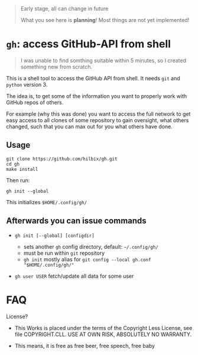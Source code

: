 > Early stage, all can change in future
>
> What you see here is **planning**!
> Most things are not yet implemented!

# `gh`: access GitHub-API from shell

> I was unable to find somthing suitable within 5 minutes,
> so I created something new from scratch.

This is a shell tool to access the GitHub API from shell.
It needs `git` and `python` version 3.

The idea is, to get some of the information you want
to properly work with GitHub repos of others.

For example (why this was done) you want to access the
full network to get easy access to all clones of some
repository to gain oversight, what others changed,
such that you can max out for you what others have done.

## Usage

	git clone https://github.com/hilbix/gh.git
	cd gh
	make install

Then run:

	gh init --global

This initializes `$HOME/.config/gh/`


## Afterwards you can issue commands

- `gh init [--global] [configdir]`
   - sets another `gh` config directory, default: `~/.config/gh/`
   - must be run within `git` repository
   - `gh init` mostly alias for `git config --local gh.conf "$HOME/.config/gh/"`

- `gh user USER` fetch/update all data for some user


# FAQ

License?

- This Works is placed under the terms of the Copyright Less License,
  see file COPYRIGHT.CLL.  USE AT OWN RISK, ABSOLUTELY NO WARRANTY.

- This means, it is free as free beer, free speech, free baby


